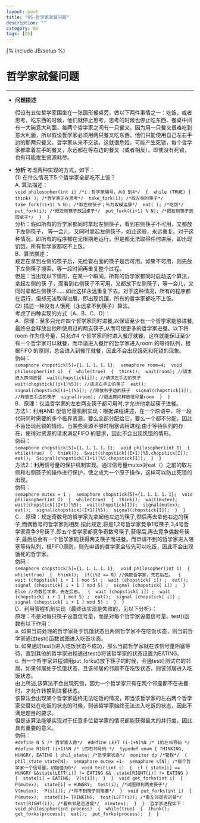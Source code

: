 ```yaml
---
layout: post
title: "OS-哲学家就餐问题"
description: ""
category: OS
tags: [OS]
---
```

{% include JB/setup %}
# 哲学家就餐问题
---



* **问题描述**

	假设有五位哲学家围坐在一张圆形餐桌旁，做以下两件事情之一：吃饭，或者思考。吃东西的时候，他们就停止思考，思考的时候也停止吃东西。餐桌中间有一大碗意大利面，每两个哲学家之间有一只餐叉。因为用一只餐叉很难吃到意大利面，所以假设哲学家必须用两只餐叉吃东西。他们只能使用自己左右手边的那两只餐叉。哲学家从来不交谈，这就很危险，可能产生死锁，每个哲学家都拿着左手的餐叉，永远都在等右边的餐叉（或者相反）。即使没有死锁，也有可能发生资源耗尽。

* **分析**
	考虑两种实现的方式，如下： <br>
	(1) 在什么情况下5 个哲学家全部吃不上饭？ <br>
	A. 算法描述：  <br>
    `
		void philosopher(int i) /*i：哲学家编号，从0 到4*/ 
		{ 
		while (TRUE) { 
		think( ); /*哲学家正在思考*/ 
		take_fork(i); /*取左侧的筷子*/ 
		take_fork((i+1) % N); /*取左侧筷子；％为取模运算*/ 
		eat( ); /*吃饭*/ 
		put_fork(i); /*把左侧筷子放回桌子*/ 
		put_fork((i+1) % N); /*把右侧筷子放回桌子*/ 
		} 
		} 
	`
	 <br>
	分析：假如所有的哲学家都同时拿起左侧筷子，看到右侧筷子不可用，又都放下左侧筷子， 等一会儿，又同时拿起左侧筷子，如此这般，永远重复。对于这种情况，即所有的程序都在无限期地运行，但是都无法取得任何进展，即出现饥饿，所有哲学家都吃不上饭。 <br>
	B．算法描述：<br> 
	规定在拿到左侧的筷子后，先检查右面的筷子是否可用。如果不可用，则先放下左侧筷子搜索，等一段时间再重复整个过程。 <br>
	但是：当出现以下情形，在某一个瞬间，所有的哲学家都同时启动这个算法，拿起左侧的筷 子，而看到右侧筷子不可用，又都放下左侧筷子，等一会儿，又同时拿起左侧筷子……如此这样永远重复下去。对于这种情况，所有的程序都在运行，但却无法取得进展，即出现饥饿，所有的哲学家都吃不上饭。<br>
	(2) 描述一种没有人饿死（永远拿不到筷子）算法。 <br>
	考虑了四种实现的方式（A、B、C、D）： <br>
	A．原理：至多只允许四个哲学家同时进餐,以保证至少有一个哲学家能够进餐,最终总会释放出他所使用过的两支筷子,从而可使更多的哲学家进餐。以下将room 作为信号量，只允许4 个哲学家同时进入餐厅就餐，这样就能保证至少有一个哲学家可以就餐，而申请进入餐厅的哲学家进入room 的等待队列，根据FIFO 的原则，总会进入到餐厅就餐，因此不会出现饿死和死锁的现象。 <br>
	伪码： <br>
	`
		semaphore chopstick[5]={1，1，1，1，1}; 
		semaphore room=4; 
		void philosopher(int i) 
		{ 
		while(true) 
		{ 
		think(); 
		wait(room); //请求进入房间进餐 
		wait(chopstick[i]); //请求左手边的筷子 
		wait(chopstick[(i+1)%5]); //请求右手边的筷子 
		eat(); 
		signal(chopstick[(i+1)%5]); //释放右手边的筷子 
		signal(chopstick[i]); //释放左手边的筷子 
		signal(room); //退出房间释放信号量room 
		} 
		} 
	`
	<br>
	B．原理：仅当哲学家的左右两支筷子都可用时,才允许他拿起筷子进餐。 <br>
	方法1：利用AND 型信号量机制实现：根据课程讲述，在一个原语中，将一段代码同时需要的多个临界资源，要么全部分配给它，要么一个都不分配，因此不会出现死锁的情形。当某些资源不够时阻塞调用进程;由于等待队列的存在，使得对资源的请求满足FIFO 的要求，因此不会出现饥饿的情形。 <br>
	伪码： <br>
	`
		semaphore chopstick[5]={1，1，1，1，1}; 
		void philosopher(int I) 
		{ 
		while(true) 
		{ 
		think(); 
		Swait(chopstick[(I+1)]%5,chopstick[I]); 
		eat(); 
		Ssignal(chopstick[(I+1)]%5,chopstick[I]); 
		} 
		} 
	`
	<br>
	方法2：利用信号量的保护机制实现。通过信号量mutex对eat（）之前的取左侧和右侧筷子的操作进行保护，使之成为一个原子操作，这样可以防止死锁的出现。<br> 
	伪码： <br>
	`
		semaphore mutex = 1 ; 
		semaphore chopstick[5]={1，1，1，1，1}; 
		void philosopher(int I) 
		{ 
		while(true) 
		{ 
		think(); 
		wait(mutex); 
		wait(chopstick[(I+1)]%5); 
		wait(chopstick[I]); 
		signal(mutex); 
		eat(); 
		signal(chopstick[(I+1)]%5); 
		signal(chopstick[I]); 
		} 
		} 
	`
	<br>
	C． 原理：规定奇数号的哲学家先拿起他左边的筷子,然后再去拿他右边的筷子;而偶数号的哲学家则相反.按此规定,将是1,2号哲学家竞争1号筷子,3,4号哲学家竞争3号筷子.即五个哲学家都竞争奇数号筷子,获得后,再去竞争偶数号筷子,最后总会有一个哲学家能获得两支筷子而进餐。而申请不到的哲学家进入阻塞等待队列，根FIFO原则，则先申请的哲学家会较先可以吃饭，因此不会出现饿死的哲学家。<br> 
	伪码： <br>
	`
		semaphore chopstick[5]={1，1，1，1，1}; 
		void philosopher(int i) 
		{ 
		while(true) 
		{ 
		think(); 
		if(i%2 == 0) //偶数哲学家，先右后左。 
		{ 
		wait (chopstick[ i + 1 ] mod 5) ; 
		wait (chopstick[ i]) ; 
		eat(); 
		signal (chopstick[ i + 1 ] mod 5) ; 
		signal (chopstick[ i]) ; 
		} 
		Else //奇数哲学家，先左后右。 
		{ 
		wait (chopstick[ i]) ; 
		wait (chopstick[ i + 1 ] mod 5) ; 
		eat(); 
		signal (chopstick[ i]) ; 
		signal (chopstick[ i + 1 ] mod 5) ; 
		} 
		} 
	`
	<br>
	D．利用管程机制实现（最终该实现是失败的，见以下分析）： <br>
	原理：不是对每只筷子设置信号量，而是对每个哲学家设置信号量。test()函数有以下作用： <br>
	a. 如果当前处理的哲学家处于饥饿状态且两侧哲学家不在吃饭状态，则当前哲学家通过test()函数试图进入吃饭状态。 <br>
	b. 如果通过test()进入吃饭状态不成功，那么当前哲学家就在该信号量阻塞等待，直到其他的哲学家进程通过test()将该哲学家的状态设置为EATING。<br> 
	c. 当一个哲学家进程调用put_forks()放下筷子的时候，会通test()测试它的邻居，如果邻居处于饥饿状态，且该邻居的邻居不在吃饭状态，则该邻居进入吃饭状态。 <br>
	由上所述,该算法不会出现死锁，因为一个哲学家只有在两个邻座都不在进餐时，才允许转换到进餐状态。<br> 
	该算法会出现某个哲学家适终无法吃饭的情况，即当该哲学家的左右两个哲学家交替处在吃饭的状态的时候，则该哲学家始终无法进入吃饭的状态，因此不满足题目的要求。 <br>
	但是该算法能够实现对于任意多位哲学家的情况都能获得最大的并行度，因此具有重要的意义。 <br>
	伪码： <br>
	`
		#define N 5 /* 哲学家人数*/ 
		#define LEFT (i-1+N)%N /* i的左邻号码 */ 
		#define RIGHT (i+1)%N /* i的右邻号码 */ 
		typedef enum { THINKING, HUNGRY, EATING } phil_state; /*哲学家状态*/ 
		monitor dp /*管程*/ 
		{ 
		phil_state state[N]; 
		semaphore mutex =1; 
		semaphore s[N]; /*每个哲学家一个信号量，初始值为0*/ 
		void test(int i) 
		{ 
		if ( state[i] == HUNGRY &&state[LEFT(i)] != EATING && 
		state[RIGHT(i)] != EATING ) 
		{ 
		state[i] = EATING; 
		V(s[i]); 
		} 
		} 
		void get_forks(int i) 
		{ 
		P(mutex); 
		state[i] = HUNGRY; 
		test(i); /*试图得到两支筷子*/ 
		V(mutex); 
		P(s[i]); /*得不到筷子则阻塞*/ 
		} 
		void put_forks(int i) 
		{ 
		P(mutex); 
		state[i]= THINKING; 
		test(LEFT(i)); /*看左邻是否进餐*/ 
		test(RIGHT(i)); /*看右邻是否进餐*/ 
		V(mutex); 
		} 
		} 
		哲学家进程如下： 
		void philosopher(int process) 
		{ 
		while(true) 
		{ 
		think(); 
		get_forks(process); 
		eat(); 
		put_forks(process); 
		} 
		}  
	`






 


